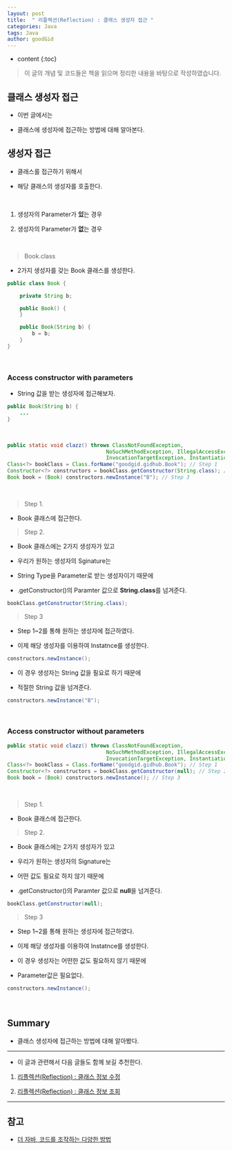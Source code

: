 ```yaml
---
layout: post
title:  " 리플렉션(Reflection) : 클래스 생성자 접근 "
categories: Java
tags: Java
author: goodGid
---
```

* content
{:toc}

> 이 글의 개념 및 코드들은 책을 읽으며 정리한 내용을 바탕으로 작성하였습니다.

## 클래스 생성자 접근

* 이번 글에서는 

* 클래스에 생성자에 접근하는 방법에 대해 알아본다.

## 생성자 접근

* 클래스를 접근하기 위해서

* 해당 클래스의 생성자를 호출한다.

<br>

1. 생성자의 Parameter가 **있**는 경우

2. 생성자의 Parameter가 **없**는 경우









<br>


> Book.class

* 2가지 생성자를 갖는 Book 클래스를 생성한다.

```java
public class Book {

    private String b;

    public Book() {
    }

    public Book(String b) {
        b = b;
    }
}
```

<br>

### Access constructor with parameters

* String 값을 받는 생성자에 접근해보자.

``` java
public Book(String b) {
    ...
}
```

<br>

``` java
public static void clazz() throws ClassNotFoundException, 
                                NoSuchMethodException, IllegalAccessException,
                                InvocationTargetException, InstantiationException {
Class<?> bookClass = Class.forName("goodgid.gidhub.Book"); // Step 1
Constructor<?> constructors = bookClass.getConstructor(String.class); // Step 2
Book book = (Book) constructors.newInstance("B"); // Step 3
```

<br>

> Step 1.

* Book 클래스에 접근한다.


> Step 2.

* Book 클래스에는 2가지 생성자가 있고

* 우리가 원하는 생성자의 Sginature는

* String Type을 Parameter로 받는 생성자이기 때문에

* .getConstructor()의 Paramter 값으로 **String.class**를 넘겨준다.

``` java
bookClass.getConstructor(String.class);
```

> Step 3

* Step 1~2를 통해 원하는 생성자에 접근하였다.

* 이제 해당 생성자를 이용하여 Instatnce를 생성한다.

``` java
constructors.newInstance();
```

* 이 경우 생성자는 String 값을 필요로 하기 때문에 

* 적절한 String 값을 넘겨준다.

``` java
constructors.newInstance("B");
```

<br>

### Access constructor without parameters

``` java
public static void clazz() throws ClassNotFoundException, 
                                NoSuchMethodException, IllegalAccessException,
                                InvocationTargetException, InstantiationException {
Class<?> bookClass = Class.forName("goodgid.gidhub.Book"); // Step 1
Constructor<?> constructors = bookClass.getConstructor(null); // Step 2
Book book = (Book) constructors.newInstance(); // Step 3
```

<br>

> Step 1.

* Book 클래스에 접근한다.

> Step 2.

* Book 클래스에는 2가지 생성자가 있고

* 우리가 원하는 생성자의 Signature는

* 어떤 값도 필요로 하지 않기 때문에

* .getConstructor()의 Paramter 값으로 **null**을 넘겨준다.

``` java
bookClass.getConstructor(null);
```

> Step 3

* Step 1~2를 통해 원하는 생성자에 접근하였다.

* 이제 해당 생성자를 이용하여 Instatnce를 생성한다.

* 이 경우 생성자는 어떤한 값도 필요하지 않기 때문에 

* Parameter값은 필요없다.

``` java
constructors.newInstance();
```

<br>


## Summary

* 클래스 생성자에 접근하는 방법에 대해 알아봤다.

---

* 이 글과 관련해서 다음 글들도 함께 보길 추천한다.

1. [리플렉션(Reflection) : 클래스 정보 수정]({{site.url}}/Java-Reflection-Modify-Class-Information/)

1. [리플렉션(Reflection) : 클래스 정보 조회]({{site.url}}/Java-Reflection-Class-Info-Query/)

---

## 참고

* [더 자바, 코드를 조작하는 다양한 방법](https://www.inflearn.com/course/the-java-code-manipulation#)
